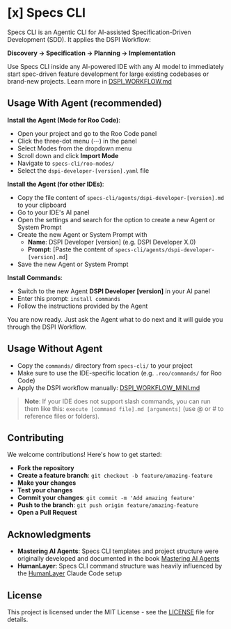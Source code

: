 # [x] Specs CLI

Specs CLI is an Agentic CLI for AI-assisted Specification-Driven Development (SDD). It applies the DSPI Workflow:

**Discovery → Specification → Planning → Implementation**

Use Specs CLI inside any AI-powered IDE with any AI model to immediately start spec-driven feature development for large existing codebases or brand-new projects. Learn more in [DSPI_WORKFLOW.md](DSPI_WORKFLOW.md)

## Usage With Agent (recommended)

**Install the Agent (Mode for Roo Code)**:
- Open your project and go to the Roo Code panel
- Click the three-dot menu (⋯) in the panel
- Select Modes from the dropdown menu
- Scroll down and click **Import Mode**
- Navigate to `specs-cli/roo-modes/`
- Select the `dspi-developer-[version].yaml` file

**Install the Agent (for other IDEs)**:
- Copy the file content of `specs-cli/agents/dspi-developer-[version].md` to your clipboard
- Go to your IDE's AI panel
- Open the settings and search for the option to create a new Agent or System Prompt
- Create the new Agent or System Prompt with
    - **Name**: DSPI Developer [version] (e.g. DSPI Developer X.0)
    - **Prompt**: [Paste the content of `specs-cli/agents/dspi-developer-[version].md`]
- Save the new Agent or System Prompt

**Install Commands**:
- Switch to the new Agent **DSPI Developer [version]** in your AI panel
- Enter this prompt: `install commands`
- Follow the instructions provided by the Agent

You are now ready. Just ask the Agent what to do next and it will guide you through the DSPI Workflow.

## Usage Without Agent

- Copy the `commands/` directory from `specs-cli/` to your project
- Make sure to use the IDE-specific location (e.g. `.roo/commands/` for Roo Code)
- Apply the DSPI workflow manually: [DSPI_WORKFLOW_MINI.md](DSPI_WORKFLOW_MINI.md)

> **Note**: If your IDE does not support slash commands, you can run them like this: `execute [command file].md [arguments]` (use @ or # to reference files or folders).

## Contributing

We welcome contributions! Here's how to get started:

- **Fork the repository**
- **Create a feature branch**: `git checkout -b feature/amazing-feature`
- **Make your changes**
- **Test your changes**
- **Commit your changes**: `git commit -m 'Add amazing feature'`
- **Push to the branch**: `git push origin feature/amazing-feature`
- **Open a Pull Request**

## Acknowledgments

- **Mastering AI Agents**: Specs CLI templates and project structure were originally developed and documented in the book [Mastering AI Agents](https://mastering-ai-agents.com)
- **HumanLayer**: Specs CLI command structure was heavily influenced by the [HumanLayer](https://www.humanlayer.dev) Claude Code setup

## License

This project is licensed under the MIT License - see the [LICENSE](LICENSE) file for details.